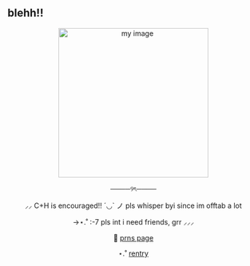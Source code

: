 ## blehh!!
<p align="center">
  <img src="[https://i.pinimg.com/736x/e1/5a/6d/e15a6de04d5b08024bb6aa348ed6cbf4.jpg]" alt="my image" width="300" />
</p>
<p align="center">
────୨ৎ────
  <p align="center">
⸝⸝ C+H is encouraged!! ´◡` ノ pls whisper byi since im offtab a lot 
    <p align="center">
->⋆.˚ :-7 pls int i need friends, grr ⸝⸝⸝
<p align="center">
  🧷 <a href="https://en.pronouns.page/@deeryvo1" target="_blank">prns page</a>
</p>
<p align="center">
  ⋆.˚ <a href="https://rentry.co/deeryvosstuff" target="_blank">rentry</a>
</p>
